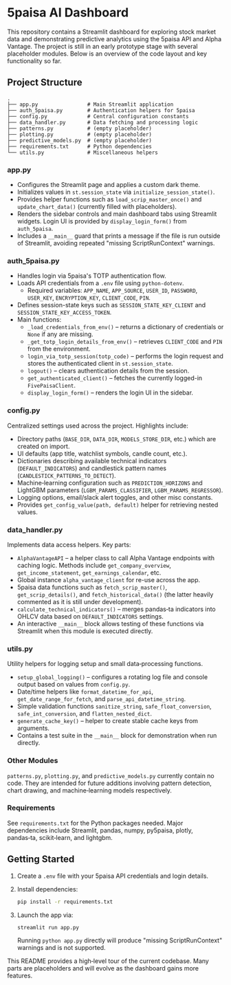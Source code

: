 # 5paisa AI Dashboard

This repository contains a Streamlit dashboard for exploring stock market data and demonstrating predictive analytics using the 5paisa API and Alpha Vantage.  The project is still in an early prototype stage with several placeholder modules.  Below is an overview of the code layout and key functionality so far.

## Project Structure

```
.
├── app.py                # Main Streamlit application
├── auth_5paisa.py        # Authentication helpers for 5paisa
├── config.py             # Central configuration constants
├── data_handler.py       # Data fetching and processing logic
├── patterns.py           # (empty placeholder)
├── plotting.py           # (empty placeholder)
├── predictive_models.py  # (empty placeholder)
├── requirements.txt      # Python dependencies
└── utils.py              # Miscellaneous helpers
```

### app.py
* Configures the Streamlit page and applies a custom dark theme.
* Initializes values in `st.session_state` via `initialize_session_state()`.
* Provides helper functions such as `load_scrip_master_once()` and `update_chart_data()` (currently filled with placeholders).
* Renders the sidebar controls and main dashboard tabs using Streamlit widgets. Login UI is provided by `display_login_form()` from `auth_5paisa`.
* Includes a `__main__` guard that prints a message if the file is run outside of Streamlit, avoiding repeated "missing ScriptRunContext" warnings.

### auth_5paisa.py
* Handles login via 5paisa's TOTP authentication flow.
* Loads API credentials from a `.env` file using `python-dotenv`.
  * Required variables: `APP_NAME`, `APP_SOURCE`, `USER_ID`, `PASSWORD`, `USER_KEY`, `ENCRYPTION_KEY`, `CLIENT_CODE`, `PIN`.
* Defines session-state keys such as `SESSION_STATE_KEY_CLIENT` and `SESSION_STATE_KEY_ACCESS_TOKEN`.
* Main functions:
  * `_load_credentials_from_env()` – returns a dictionary of credentials or `None` if any are missing.
  * `_get_totp_login_details_from_env()` – retrieves `CLIENT_CODE` and `PIN` from the environment.
  * `login_via_totp_session(totp_code)` – performs the login request and stores the authenticated client in `st.session_state`.
  * `logout()` – clears authentication details from the session.
  * `get_authenticated_client()` – fetches the currently logged-in `FivePaisaClient`.
  * `display_login_form()` – renders the login UI in the sidebar.

### config.py
Centralized settings used across the project.  Highlights include:
* Directory paths (`BASE_DIR`, `DATA_DIR`, `MODELS_STORE_DIR`, etc.) which are created on import.
* UI defaults (app title, watchlist symbols, candle count, etc.).
* Dictionaries describing available technical indicators (`DEFAULT_INDICATORS`) and candlestick pattern names (`CANDLESTICK_PATTERNS_TO_DETECT`).
* Machine‑learning configuration such as `PREDICTION_HORIZONS` and LightGBM parameters (`LGBM_PARAMS_CLASSIFIER`, `LGBM_PARAMS_REGRESSOR`).
* Logging options, email/slack alert toggles, and other misc constants.
* Provides `get_config_value(path, default)` helper for retrieving nested values.

### data_handler.py
Implements data access helpers. Key parts:
* `AlphaVantageAPI` – a helper class to call Alpha Vantage endpoints with caching logic. Methods include `get_company_overview`, `get_income_statement`, `get_earnings_calendar`, etc.
* Global instance `alpha_vantage_client` for re-use across the app.
* 5paisa data functions such as `fetch_scrip_master()`, `get_scrip_details()`, and `fetch_historical_data()` (the latter heavily commented as it is still under development).
* `calculate_technical_indicators()` – merges pandas‑ta indicators into OHLCV data based on `DEFAULT_INDICATORS` settings.
* An interactive `__main__` block allows testing of these functions via Streamlit when this module is executed directly.

### utils.py
Utility helpers for logging setup and small data‑processing functions.
* `setup_global_logging()` – configures a rotating log file and console output based on values from `config.py`.
* Date/time helpers like `format_datetime_for_api`, `get_date_range_for_fetch`, and `parse_api_datetime_string`.
* Simple validation functions `sanitize_string`, `safe_float_conversion`, `safe_int_conversion`, and `flatten_nested_dict`.
* `generate_cache_key()` – helper to create stable cache keys from arguments.
* Contains a test suite in the `__main__` block for demonstration when run directly.

### Other Modules
`patterns.py`, `plotting.py`, and `predictive_models.py` currently contain no code.  They are intended for future additions involving pattern detection, chart drawing, and machine‑learning models respectively.

### Requirements
See `requirements.txt` for the Python packages needed.  Major dependencies include Streamlit, pandas, numpy, py5paisa, plotly, pandas‑ta, scikit‑learn, and lightgbm.

## Getting Started
1. Create a `.env` file with your 5paisa API credentials and login details.
2. Install dependencies:
   ```bash
   pip install -r requirements.txt
   ```
3. Launch the app via:
   ```bash
   streamlit run app.py
   ```

   Running `python app.py` directly will produce "missing ScriptRunContext" warnings
   and is not supported.

This README provides a high‑level tour of the current codebase.  Many parts are placeholders and will evolve as the dashboard gains more features.


